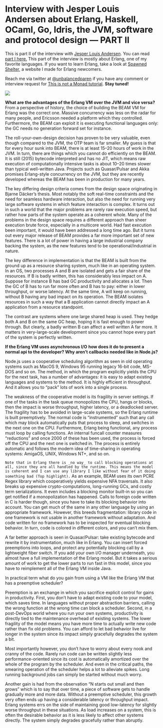  # Interview with Jesper Louis Andersen about Erlang, Haskell, OCaml, Go, Idris, the JVM, software and protocol design — PART II

This is part II of the interview with [Jesper Louis Andersen](https://twitter.com/jlouis666). You can read [part I here.](https://medium.com/this-is-not-a-monad-tutorial/interview-with-jesper-louis-andersen-about-erlang-haskell-ocaml-go-idris-the-jvm-software-and-b0de06440fbd#.4gidstolk) This part of the interview is mostly about Erlang, one of my favorite languages. If you want to learn Erlang, take a look at [Spawned Shelter](http://spawnedshelter.com/), a website I made for Erlang newcomers.

Reach me via twitter at [@unbalancedparen](http://twitter.com/unbalancedparen) if you have any comment or interview request for [This is not a Monad tutorial](https://medium.com/this-is-not-a-monad-tutorial). **Stay tuned!**

![](https://miro.medium.com/max/405/1*DCzEYU60hk2pO7WCJj3GoQ.jpeg)

**What are the advantages of the Erlang VM over the JVM and vice versa?**
From a perspective of history, the choice of building the BEAM VM for Erlang was the correct one. Massive concurrency was less on the radar for many people, and Ericsson needed a platform which they controlled. Furthermore, the BEAM can exploit it is executing functional languages only: the GC needs no generation forward set for instance.

The roll-your-own-design decision has proven to be very valuable, even though compared to the JVM, the OTP team is far smaller. My guess is that for every hour sunk into BEAM, there is at least 15–20 hours of work in the JVM. In turn, there are things which you cannot do efficiently on the BEAM. It is still (2015) bytecode interpreted and has no JIT, which means raw execution of computationally intensive tasks is about 10–20 times slower than typical well-written Java. Projects such as Quasar/Pulsar and Akka promises Erlang-style concurrency on the JVM, but they are recently developed whereas the BEAM has been in production for many years.

The key differing design criteria comes from the design space originating in Bjarne Däcker’s thesis. Most notably the soft real-time constraints and the need for seamless hardware interaction, but also the need for running very large software systems in which feature interaction is complex. It turns out in such a world that the major problems are rarely raw execution speed, but rather how parts of the system operate as a coherent whole. Many of the problems in the design space requires a different approach than sheer execution brute force, especially in a multicore world. Had fast execution been important, it would have been addressed a long time ago. But it turns out every major release of BEAM provides a far more important set of new features. There is a lot of power in having a large industrial company backing the system, as the new features tend to be operational/industrial in nature.

The key difference in implementation is that the BEAM is built from the ground up as a resource sharing system, much like in an operating system. In an OS, two processes A and B are isolated and gets a fair share of the resources. If B is badly written, this has considerably less impact on A. Suppose for instance B has bad GC productivity and allocates a lot. Then the GC of B has to run far more often and B has to pay: either in lower throughput, or worse latency. At the same time, A will keep on running, without B having any bad impact on its operation. The BEAM isolates resources in such a way that a B application cannot directly impact an A application from a resource standpoint.

The contrast are systems where one large shared heap is used. They hedge both A and B on the same GC heap, hoping it is fast enough to power through. But clearly, a badly written B can affect a well written A far more. It matters in very-large-scale development since you cannot hope every part of the system is perfectly written.

**If the Erlang VM uses asynchronous I/O** **how does it do to present a normal api to the developer? Why aren’t callbacks needed like in Node.js?**

Node.js uses a cooperative scheduling algorithm as seen in old operating systems such as MacOS 9, Windows 95 running legacy 16-bit code, MS-DOS and so on. The method, in which the program explicitly yields the CPU for the next task, has a number of advantages: it is easy to adapt existing languages and systems to the method. It is highly efficient in throughput. And it allows you to “pack” lots of work into a single process.

The weakness of the cooperative model is its fragility in server settings. If one of the tasks in the task queue monopolizes the CPU, hangs or blocks, then the impact is worse throughput, higher latency, or a deadlocked server. The fragility has to be avoided in large-scale systems, so the Erlang runtime is built preemptively. The normal code is “instrumented” such that any call which may block automatically puts that process to sleep, and switches in the next one on the CPU. Furthermore, Erlang being functional, any process must loop by calling functions. An internal funcall counter measures “reductions” and once 2000 of these has been used, the process is forced off the CPU and the next one is switched in. The process is entirely automatic and follows the modern idea of time-sharing in operating systems: AmigaOS, UNIX, Windows NT+, and so on.

`Note that in Erlang there is _no way_ to call blocking operations at all, since they are all handled by the runtime. This means the model is coherent and I can use any library I like without fear of it doing something bad (Top highlight).`  As an example, BEAM uses its own PCRE Regex library which cooperatively yields expensive NFA traversals. It also breaks up expensive crypto-computations, long-running GCs, and costly term serializations. It even includes a blocking monitor built-in so you can get notified if a monopolization has happened. Calls to foreign code written in C is harder though, since you have to take its blocking behavior into account.
You can get much of the same in any other language by using an appropriate framework. However, this breeds fragmentation: library code in one framework is not usable in another framework without adaptation. And code written for no framework has to be inspected for eventual blocking behavior. In turn, code is colored in different colors, and you can’t mix them.

A far better approach is seen in Quasar/Pulsar: take existing bytecode and rewrite it by instrumentation, much like in Erlang. You can insert forced preemptions into loops, and protect any potentially blocking call by a lightweight fiber switch. If you add your own I/O manager underneath, you almost have a full implementation of the Erlang model. But it takes a serious amount of work to get the lower parts to run fast in this model, since you have to reimplement all of the Erlang VM inside Java.

In practical term what do you gain from using a VM like the Erlang VM that has a preemptive scheduler?

Preemption is an exchange in which you sacrifice explicit control for gains in productivity. First, you don’t have to adapt existing code to your model, which saves time. In languages without proper abstraction barriers, calling the wrong function at the wrong time can block a scheduler. Second, in a post-DevOps world where you run your own systems, productivity is directly tied to the maintenance overhead of existing systems. The lower fragility of the model means you have more time to actually write new code rather than fix old problems. You can afford to let bad behavior live for longer in the system since its impact simply gracefully degrades the system a bit.

Most importantly however, you don’t have to worry about every nook and cranny of the code. Rarely run code can be written slightly less performance-oriented since its cost is automatically amortized over the whole of the program by the scheduler. And even in the critical paths, the smearing operation of the scheduler helps a lot to alleviate spikes. Long running background jobs can simply be started without much worry.

Another gain is had from the observation “N starts out small and then grows” which is to say that over time, a piece of software gets to handle gradually more and more data. Without a preemptive scheduler, this growth very often ends up having a considerable latency or throughput impact. Erlang systems errs on the side of maintaining good low-latency for slightly worse throughput in these situations. As load increases on a system, this is often the desirable behavior as it is less likely to affect other systems directly. The system simply degrades gracefully rather than abruptly.
